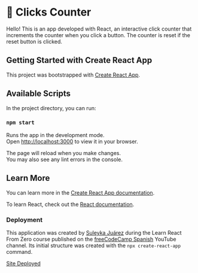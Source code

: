 # 📌 Clicks Counter

Hello! This is an app developed with React, an interactive click counter that increments the counter when you click a button. The counter is reset if the reset button is clicked.

## Getting Started with Create React App

This project was bootstrapped with [Create React App](https://github.com/facebook/create-react-app).

## Available Scripts

In the project directory, you can run:

### `npm start`

Runs the app in the development mode.\
Open [http://localhost:3000](http://localhost:3000) to view it in your browser.

The page will reload when you make changes.\
You may also see any lint errors in the console.

## Learn More

You can learn more in the [Create React App documentation](https://facebook.github.io/create-react-app/docs/getting-started).

To learn React, check out the [React documentation](https://reactjs.org/).

### Deployment

This application was created by [Suleyka Juárez](https://www.linkedin.com/in/suleyka-juarez-4812134a/) during the Learn React From Zero course published on the [freeCodeCamp Spanish](https://www.youtube.com/freecodecampespanol) YouTube channel. Its initial structure was created with the `npx create-react-app` command.

[Site Deployed](https://jsuleyka.github.io/clicks-counter)

